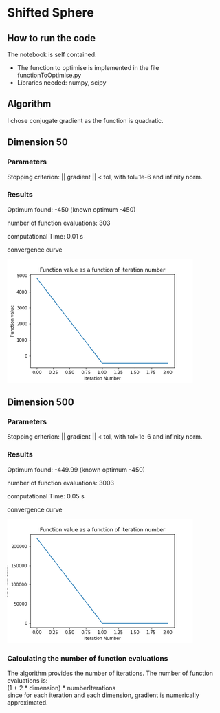 # Shifted Sphere

## How to run the code

The notebook is self contained:
* The function to optimise is implemented in the file functionToOptimise.py  
* Libraries needed: numpy, scipy

## Algorithm

I chose conjugate gradient as the function is quadratic.

## Dimension 50

### Parameters

Stopping criterion: || gradient || < tol, with tol=1e-6 and infinity norm.

### Results

Optimum found: -450 (known optimum -450)

number of function evaluations: 303

computational Time: 0.01 s

convergence curve

![](convergenceCurve_dim_50.png)

## Dimension 500

### Parameters

Stopping criterion: || gradient || < tol, with tol=1e-6 and infinity norm.

### Results

Optimum found: -449.99 (known optimum -450)

number of function evaluations: 3003

computational Time: 0.05 s

convergence curve

![](convergenceCurve_dim_500.png)

### Calculating the number of function evaluations

The algorithm provides the number of iterations. The number of function evaluations is:  
(1 + 2 * dimension) * numberIterations  
since for each iteration and each dimension, gradient is numerically approximated.
